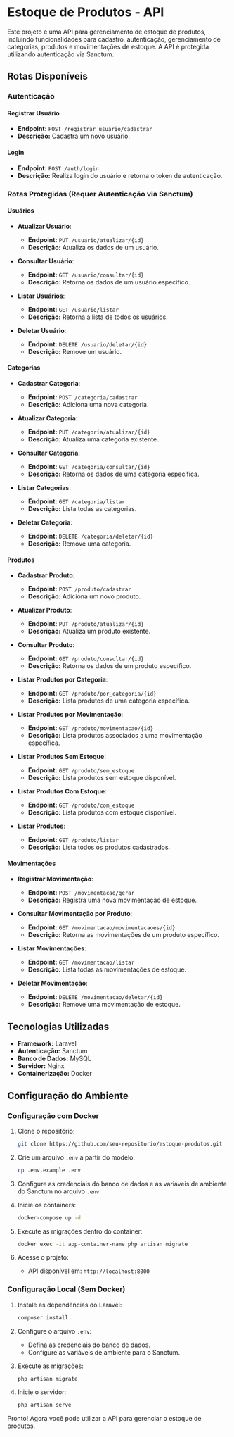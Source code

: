 # Estoque de Produtos - API

Este projeto é uma API para gerenciamento de estoque de produtos, incluindo funcionalidades para cadastro, autenticação, gerenciamento de categorias, produtos e movimentações de estoque. A API é protegida utilizando autenticação via Sanctum.

## Rotas Disponíveis

### Autenticação

#### Registrar Usuário

* **Endpoint:** `POST /registrar_usuario/cadastrar`
* **Descrição:** Cadastra um novo usuário.

#### Login

* **Endpoint:** `POST /auth/login`
* **Descrição:** Realiza login do usuário e retorna o token de autenticação.

### Rotas Protegidas (Requer Autenticação via Sanctum)

#### Usuários

* **Atualizar Usuário**:

  * **Endpoint:** `PUT /usuario/atualizar/{id}`
  * **Descrição:** Atualiza os dados de um usuário.
* **Consultar Usuário**:

  * **Endpoint:** `GET /usuario/consultar/{id}`
  * **Descrição:** Retorna os dados de um usuário específico.
* **Listar Usuários**:

  * **Endpoint:** `GET /usuario/listar`
  * **Descrição:** Retorna a lista de todos os usuários.
* **Deletar Usuário**:

  * **Endpoint:** `DELETE /usuario/deletar/{id}`
  * **Descrição:** Remove um usuário.

#### Categorias

* **Cadastrar Categoria**:

  * **Endpoint:** `POST /categoria/cadastrar`
  * **Descrição:** Adiciona uma nova categoria.
* **Atualizar Categoria**:

  * **Endpoint:** `PUT /categoria/atualizar/{id}`
  * **Descrição:** Atualiza uma categoria existente.
* **Consultar Categoria**:

  * **Endpoint:** `GET /categoria/consultar/{id}`
  * **Descrição:** Retorna os dados de uma categoria específica.
* **Listar Categorias**:

  * **Endpoint:** `GET /categoria/listar`
  * **Descrição:** Lista todas as categorias.
* **Deletar Categoria**:

  * **Endpoint:** `DELETE /categoria/deletar/{id}`
  * **Descrição:** Remove uma categoria.

#### Produtos

* **Cadastrar Produto**:

  * **Endpoint:** `POST /produto/cadastrar`
  * **Descrição:** Adiciona um novo produto.
* **Atualizar Produto**:

  * **Endpoint:** `PUT /produto/atualizar/{id}`
  * **Descrição:** Atualiza um produto existente.
* **Consultar Produto**:

  * **Endpoint:** `GET /produto/consultar/{id}`
  * **Descrição:** Retorna os dados de um produto específico.
* **Listar Produtos por Categoria**:

  * **Endpoint:** `GET /produto/por_categoria/{id}`
  * **Descrição:** Lista produtos de uma categoria específica.
* **Listar Produtos por Movimentação**:

  * **Endpoint:** `GET /produto/movimentacao/{id}`
  * **Descrição:** Lista produtos associados a uma movimentação específica.
* **Listar Produtos Sem Estoque**:

  * **Endpoint:** `GET /produto/sem_estoque`
  * **Descrição:** Lista produtos sem estoque disponível.
* **Listar Produtos Com Estoque**:

  * **Endpoint:** `GET /produto/com_estoque`
  * **Descrição:** Lista produtos com estoque disponível.
* **Listar Produtos**:

  * **Endpoint:** `GET /produto/listar`
  * **Descrição:** Lista todos os produtos cadastrados.

#### Movimentações

* **Registrar Movimentação**:

  * **Endpoint:** `POST /movimentacao/gerar`
  * **Descrição:** Registra uma nova movimentação de estoque.
* **Consultar Movimentação por Produto**:

  * **Endpoint:** `GET /movimentacao/movimentacaoes/{id}`
  * **Descrição:** Retorna as movimentações de um produto específico.
* **Listar Movimentações**:

  * **Endpoint:** `GET /movimentacao/listar`
  * **Descrição:** Lista todas as movimentações de estoque.
* **Deletar Movimentação**:

  * **Endpoint:** `DELETE /movimentacao/deletar/{id}`
  * **Descrição:** Remove uma movimentação de estoque.

## Tecnologias Utilizadas

* **Framework:** Laravel
* **Autenticação:** Sanctum
* **Banco de Dados:** MySQL
* **Servidor:** Nginx
* **Containerização:** Docker

## Configuração do Ambiente

### Configuração com Docker

1. Clone o repositório:

   ```bash
   git clone https://github.com/seu-repositorio/estoque-produtos.git
   ```

2. Crie um arquivo `.env` a partir do modelo:

   ```bash
   cp .env.example .env
   ```

3. Configure as credenciais do banco de dados e as variáveis de ambiente do Sanctum no arquivo `.env`.

4. Inicie os containers:

   ```bash
   docker-compose up -d
   ```

5. Execute as migrações dentro do container:

   ```bash
   docker exec -it app-container-name php artisan migrate
   ```

6. Acesse o projeto:

   * API disponível em: `http://localhost:8000`

### Configuração Local (Sem Docker)

1. Instale as dependências do Laravel:

   ```bash
   composer install
   ```

2. Configure o arquivo `.env`:

   * Defina as credenciais do banco de dados.
   * Configure as variáveis de ambiente para o Sanctum.

3. Execute as migrações:

   ```bash
   php artisan migrate
   ```

4. Inicie o servidor:

   ```bash
   php artisan serve
   ```

Pronto! Agora você pode utilizar a API para gerenciar o estoque de produtos.
